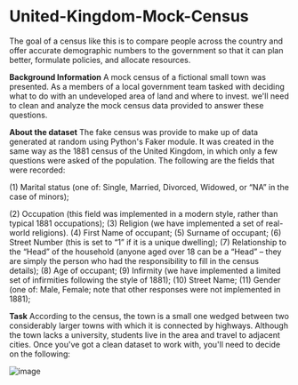 # United-Kingdom-Mock-Census
The goal of a census like this is to compare people across the country and offer accurate demographic numbers to the government so that it can plan better, formulate policies, and allocate resources.

**Background Information**
A mock census of a fictional small town was presented. As a members of a local government team tasked with deciding what to do with an undeveloped area of land and where to invest. we'll need to clean and analyze the mock census data provided to answer these questions.

**About the dataset**
The fake census was provide to make up of data generated at random using Python's Faker module. It was created in the same way as the 1881 census of the United Kingdom, in which only a few questions were asked of the population. The following are the fields that were recorded:

(1)	Marital status (one of: Single, Married, Divorced, Widowed, or “NA” in the case of minors);

(2)	Occupation (this field was implemented in a modern style, rather than typical 1881 occupations);
(3)	Religion (we have implemented a set of real-world religions).
(4)	First Name of occupant;
(5)	Surname of occupant;
(6)	Street Number (this is set to “1” if it is a unique dwelling);
(7)	Relationship to the “Head” of the household (anyone aged over 18 can be a “Head” – they are simply the person who had the responsibility to fill in the census details);
(8)	Age of occupant;
(9)	Infirmity (we have implemented a limited set of infirmities following the style of 1881);
(10) Street Name;
(11) Gender (one of: Male, Female; note that other responses were not implemented in 1881);

**Task**
According to the census, the town is a small one wedged between two considerably larger towns with which it is connected by highways. Although the town lacks a university, students live in the area and travel to adjacent cities. Once you've got a clean dataset to work with, you'll need to decide on the following:

![image](https://user-images.githubusercontent.com/72225471/171496257-7256ee71-5634-4474-acad-5173f1be8f61.png)

 

